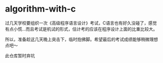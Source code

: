 # algorithm-with-c

过几天学校要组织一次《高级程序语言设计》考试，C语言也有好久没碰了，感觉有点小慌...而且考试是机试的形式，估计考的应该在程序设计上面的比重比较大。

所以，准备趁这几天晚上突击下，临时抱佛脚。希望最后的考试成绩能够稍微理想点吧～

此仓库暂时弃坑
